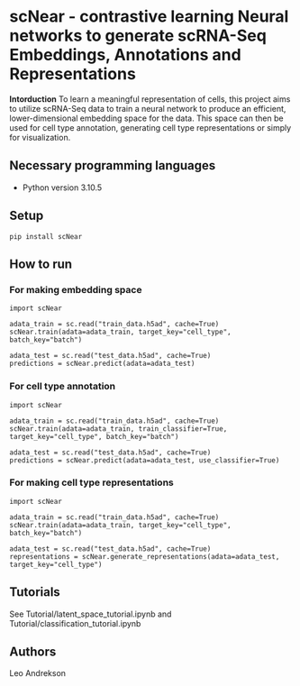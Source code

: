 # scNear - contrastive learning Neural networks to generate scRNA-Seq Embeddings, Annotations and Representations

**Intorduction**
To learn a meaningful representation of cells, this project aims to utilize scRNA-Seq data to train a neural network to
produce an efficient, lower-dimensional embedding space for the data. This space can then be used for cell type annotation, generating cell type representations or simply for visualization. 

## Necessary programming languages
- Python version 3.10.5

## Setup
```
pip install scNear
```

## How to run

### For making embedding space
```
import scNear

adata_train = sc.read("train_data.h5ad", cache=True)
scNear.train(adata=adata_train, target_key="cell_type", batch_key="batch")

adata_test = sc.read("test_data.h5ad", cache=True)
predictions = scNear.predict(adata=adata_test)
```
### For cell type annotation
```
import scNear

adata_train = sc.read("train_data.h5ad", cache=True)
scNear.train(adata=adata_train, train_classifier=True, target_key="cell_type", batch_key="batch")

adata_test = sc.read("test_data.h5ad", cache=True)
predictions = scNear.predict(adata=adata_test, use_classifier=True)
```
### For making cell type representations
```
import scNear

adata_train = sc.read("train_data.h5ad", cache=True)
scNear.train(adata=adata_train, target_key="cell_type", batch_key="batch")

adata_test = sc.read("test_data.h5ad", cache=True)
representations = scNear.generate_representations(adata=adata_test, target_key="cell_type")
```

## Tutorials
See Tutorial/latent_space_tutorial.ipynb and Tutorial/classification_tutorial.ipynb

## Authors
Leo Andrekson
